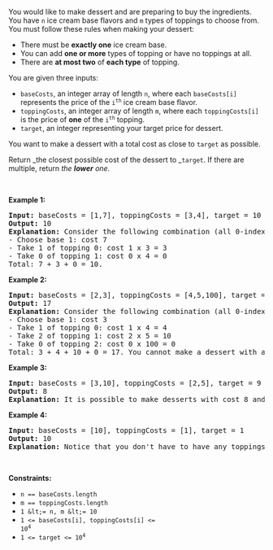 You would like to make dessert and are preparing to buy the ingredients. You have `` n `` ice cream base flavors and `` m `` types of toppings to choose from. You must follow these rules when making your dessert:

*   There must be __exactly one__ ice cream base.
*   You can add __one or more__ types of topping or have no toppings at all.
*   There are __at most two__ of __each type__ of topping.

You are given three inputs:

*   `` baseCosts ``, an integer array of length `` n ``, where each `` baseCosts[i] `` represents the price of the <code>i<sup>th</sup></code> ice cream base flavor.
*   `` toppingCosts ``, an integer array of length `` m ``, where each `` toppingCosts[i] `` is the price of __one__ of the <code>i<sup>th</sup></code> topping.
*   `` target ``, an integer representing your target price for dessert.

You want to make a dessert with a total cost as close to `` target `` as possible.

Return _the closest possible cost of the dessert to _`` target ``. If there are multiple, return _the __lower__ one._

&nbsp;

__Example 1:__

<pre>
<strong>Input:</strong> baseCosts = [1,7], toppingCosts = [3,4], target = 10
<strong>Output:</strong> 10
<strong>Explanation:</strong> Consider the following combination (all 0-indexed):
- Choose base 1: cost 7
- Take 1 of topping 0: cost 1 x 3 = 3
- Take 0 of topping 1: cost 0 x 4 = 0
Total: 7 + 3 + 0 = 10.
</pre>

__Example 2:__

<pre>
<strong>Input:</strong> baseCosts = [2,3], toppingCosts = [4,5,100], target = 18
<strong>Output:</strong> 17
<strong>Explanation:</strong> Consider the following combination (all 0-indexed):
- Choose base 1: cost 3
- Take 1 of topping 0: cost 1 x 4 = 4
- Take 2 of topping 1: cost 2 x 5 = 10
- Take 0 of topping 2: cost 0 x 100 = 0
Total: 3 + 4 + 10 + 0 = 17. You cannot make a dessert with a total cost of 18.
</pre>

__Example 3:__

<pre>
<strong>Input:</strong> baseCosts = [3,10], toppingCosts = [2,5], target = 9
<strong>Output:</strong> 8
<strong>Explanation:</strong> It is possible to make desserts with cost 8 and 10. Return 8 as it is the lower cost.
</pre>

__Example 4:__

<pre>
<strong>Input:</strong> baseCosts = [10], toppingCosts = [1], target = 1
<strong>Output:</strong> 10
<strong>Explanation:</strong> Notice that you don't have to have any toppings, but you must have exactly one base.</pre>

&nbsp;

__Constraints:__

*   `` n == baseCosts.length ``
*   `` m == toppingCosts.length ``
*   `` 1 &lt;= n, m &lt;= 10 ``
*   <code>1 &lt;= baseCosts[i], toppingCosts[i] &lt;= 10<sup>4</sup></code>
*   <code>1 &lt;= target &lt;= 10<sup>4</sup></code>